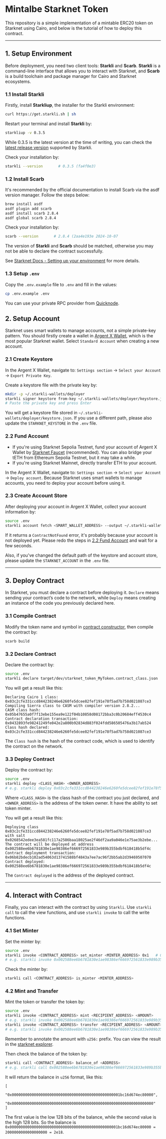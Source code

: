 # Mintalbe Starknet Token

This repository is a simple implementation of a mintable ERC20 token on Starknet using Cairo, and below is the tutorial of how to deploy this contract.

---

## 1. Setup Environment

Before deployment, you need two client tools: **Starkli** and **Scarb**. **Starkli** is a command-line interface that allows you to interact with Starknet, and **Scarb** is a build toolchain and package manager for Cairo and Starknet ecosystems.

### 1.1 Install Starkli

Firstly, install **Starkliup**, the installer for the Starkli environment:

```bash
curl https://get.starkli.sh | sh
```

Restart your terminal and install **Starkli** by:

```bash
starkliup -v 0.3.5
```

While 0.3.5 is the latest version at the time of writing, you can check the [latest release version](https://github.com/xJonathanLEI/starkli/releases) supported by Starkli.

Check your installation by:

```bash
starkli --version       # 0.3.5 (fa4f0e3)
```

### 1.2 Install Scarb

It's recommended by the official documentation to install Scarb via the asdf version manager. Follow the steps below:

```bash
brew install asdf
asdf plugin add scarb
asdf install scarb 2.8.4 
asdf global scarb 2.8.4 
```

Check your installation by:

```bash
scarb --version       # 2.8.4 (2aa4e193e 2024-10-07
```

The version of **Starkli** and **Scarb** should be matched, otherwise you may not be able to declare the contract successfully.

See [Starknet Docs - Setting up your environment](https://docs.starknet.io/quick-start/environment-setup/) for more details.

### 1.3 Setup `.env`

Copy the `.env.example` file to `.env` and fill in the values:

```bash
cp .env.example .env
```

You can use your private RPC provider from [Quicknode](https://dashboard.quicknode.com/endpoints/new/STRK).

## 2. Setup Account

Starknet uses smart wallets to manage accounts, not a simple private-key pattern. You should firstly create a wallet in [Argent X Wallet](https://chromewebstore.google.com/detail/argent-x-starknet-wallet/dlcobpjiigpikoobohmabehhmhfoodbb), which is the most popular Starknet wallet. Select `Standard Account` when creating a new account.

### 2.1 Create Keystore

In the Argent X Wallet, navigate to: `Settings section` -> `Select your Account` -> `Export Private Key`.

Create a keystore file with the private key by:

```bash
mkdir -p ~/.starkli-wallets/deployer
starkli signer keystore from-key ~/.starkli-wallets/deployer/keystore.json
# Paste the private key and press Enter
```

You will get a keystore file stored in `~/.starkli-wallets/deployer/keystore.json`. If you use a different path, please also update the `STARKNET_KEYSTORE` in the `.env` file.

### 2.2 Fund Account

- If you're using Starknet Sepolia Testnet, fund your account of Argent X Wallet by [Starknet Faucet](https://blastapi.io/faucets/starknet-sepolia-eth) (recommended). You can also bridge your tETH from Ethereum Sepolia Testnet, but it may take a while.
- If you're using Starknet Mainnet, directly transfer ETH to your account.

In the Argent X Wallet, navigate to: `Settings section` -> `Select your Account` -> `Deploy account`. Because Starknet uses smart wallets to manage accounts, you need to deploy your account before using it.

### 2.3 Create Account Store

After deploying your account in Argent X Wallet, collect your account information by:

```bash
source .env
starkli account fetch <SMART_WALLET_ADDRESS> --output ~/.starkli-wallets/deployer/account.json
```

If it returns a `ContractNotFound` error, it's probably because your account is not deployed yet. Please redo the steps in [2.2 Fund Account](#22-fund-account) and wait for a few seconds.

Also, if you've changed the default path of the keystore and account store, please update the `STARKNET_ACCOUNT` in the `.env` file.

---

## 3. Deploy Contract

In Starknet, you must declare a contract before deploying it. `Declare` means sending your contract’s code to the network, while `Deploy` means creating an instance of the code you previously declared here.

### 3.1 Compile Contract

Modify the token name and symbol in [contract constructor](src/lib.cairo#L43), then compile the contract by:

```bash
scarb build
```

### 3.2 Declare Contract

Declare the contract by:

```bash
source .env
starkli declare target/dev/starknet_token_MyToken.contract_class.json
```

You will get a result like this:

```log
Declaring Cairo 1 class: 0x03c2cfe331ccd844238246e6260fe5dcee82fef191e78f5ad7b758d021087ce3
Compiling Sierra class to CASM with compiler version 2.8.2...
CASM class hash: 0x05b47655a0f7f13ebe155ea9e122f04b10858d08172bba3c0b20684eff4530c4
Contract declaration transaction: 0x0432893fe98241249fe042e2a800b92834d883f024fdd586505476a3b17ab524
Class hash declared:
0x03c2cfe331ccd844238246e6260fe5dcee82fef191e78f5ad7b758d021087ce3
```

The `Class hash` is the hash of the contract code, which is used to identify the contract on the network.

### 3.3 Deploy Contract

Deploy the contract by:

```bash
source .env
starkli deploy <CLASS_HASH> <OWNER_ADDRESS>
# e.g. starkli deploy 0x03c2cfe331ccd844238246e6260fe5dcee82fef191e78f5ad7b758d021087ce3 0x10d40d06b29350bdad0df077e5bc001c6aaf62903d81f44230a1e7c195a1396
```

Where `<CLASS_HASH>` is the class hash of the contract you just declared, and `<OWNER_ADDRESS>` is the address of the token owner. It have the ability to set token minter.

You will get a result like this:

```log
Deploying class 0x03c2cfe331ccd844238246e6260fe5dcee82fef191e78f5ad7b758d021087ce3 with salt 0x0268542edee3ea581fc117a2586baa18025ae2f46df2aa9a046e1e75ae3b2ebe...
The contract will be deployed at address 0x002588ee6b6781830e1ae98386ef666972561833e989b355bdbf618418b5df4c
Contract deployment transaction: 0x06b82bdecb102ad54063d13741588bf4843a7ee7ac96f2bb5ab2d39469507070
Contract deployed:
0x002588ee6b6781830e1ae98386ef666972561833e989b355bdbf618418b5df4c
```

The `Contract deployed` is the address of the deployed contract.

---

## 4. Interact with Contract

Finally, you can interact with the contract by using `Starkli`. Use `starkli call` to call the view functions, and use `starkli invoke` to call the write functions.

### 4.1 Set Minter

Set the minter by:

```bash
source .env
starkli invoke <CONTRACT_ADDRESS> set_minter <MINTER_ADDRESS> 0x1   # 0x1 is true, 0x0 is false
# e.g. starkli invoke 0x002588ee6b6781830e1ae98386ef666972561833e989b355bdbf618418b5df4c set_minter 0x10d40d06b29350bdad0df077e5bc001c6aaf62903d81f44230a1e7c195a1396 0x1
```

Check the minter by:

```bash
starkli call <CONTRACT_ADDRESS> is_minter <MINTER_ADDRESS>
```

### 4.2 Mint and Transfer

Mint the token or transfer the token by:

```bash
source .env
starkli invoke <CONTRACT_ADDRESS> mint <RECIPIENT_ADDRESS> <AMOUNT>
# e.g. starkli invoke 0x002588ee6b6781830e1ae98386ef666972561833e989b355bdbf618418b5df4c mint 0x10d40d06b29350bdad0df077e5bc001c6aaf62903d81f44230a1e7c195a1396 u256:3000000000000000000
starkli invoke <CONTRACT_ADDRESS> transfer <RECIPIENT_ADDRESS> <AMOUNT>
# e.g. starkli invoke 0x002588ee6b6781830e1ae98386ef666972561833e989b355bdbf618418b5df4c transfer 0x04565Ab9a5083a15328e4EDf282BcdADfbD230bCE937E811292cc962183e254c u256:1000000000000000000
```

Remember to annotate the amount with `u256:` prefix. You can view the result in the [starknet explorer](https://sepolia.starkscan.co/).

Then check the balance of the token by:

```bash
starkli call <CONTRACT_ADDRESS> balance_of <ADDRESS>
# e.g. starkli call 0x002588ee6b6781830e1ae98386ef666972561833e989b355bdbf618418b5df4c balance_of 0x10d40d06b29350bdad0df077e5bc001c6aaf62903d81f44230a1e7c195a1396
```

It will return the balance in `u256` format, like this:

```log
[
    "0x0000000000000000000000000000000000000000000000001bc16d674ec80000",
    "0x0000000000000000000000000000000000000000000000000000000000000000"
]
```

The first value is the low 128 bits of the balance, while the second value is the high 128 bits. So the balance is `0x0000000000000000000000000000000000000000000000001bc16d674ec80000 = 2000000000000000000 = 2e18`.
